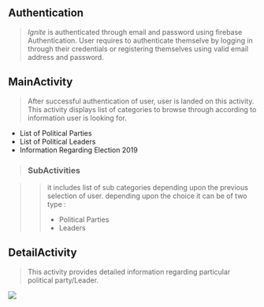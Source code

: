 ## Authentication

> <I> Ignite </I> is authenticated through email and password using firebase Authentication. User requires to authenticate themselve by logging in through their credentials or registering themselves using valid email address and password.

## MainActivity

> After successful authentication of user, user is landed on this activity. This activity displays list of categories to browse through according to information user is looking for. 
* List of Political Parties
* List of Political Leaders
* Information Regarding Election 2019

> ### SubActivities

>> it includes list of sub categories depending upon the previous selection of user. depending upon the choice it can be of two type :
>> * Political Parties
>> * Leaders

## DetailActivity

> This activity provides detailed information regarding particular political party/Leader.

![](https://i.ibb.co/8bgfHLK/Untitled-Diagram-1.jpg)
